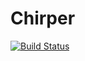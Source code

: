 # Chirper
[![Build Status](https://travis-ci.org/BFisch14/Chirper.svg?branch=master)](https://travis-ci.org/BFisch14/Chirper)
